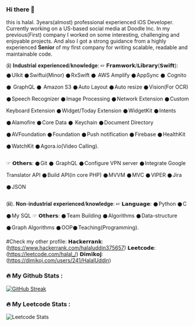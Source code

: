 ### Hi there 👋
this is halal. 3years(almost) professional experienced iOS Developer. Currently working on a US-based social media at Doodle Inc. In my previous(First) company I worked on some interesting, challenging and enjoyable projects. And also I got a strong guidance from a highly experienced 𝐒𝐞𝐧𝐢𝐨𝐫 of my first company for writing scalable, readable and maintainable code.

(𝐢) 𝐈𝐧𝐝𝐮𝐬𝐭𝐫𝐢𝐚𝐥 𝐞𝐱𝐩𝐞𝐫𝐢𝐞𝐧𝐜𝐞𝐝/𝐤𝐧𝐨𝐰𝐥𝐞𝐝𝐠𝐞:
☞︎ 𝐅𝗿𝗮𝗺𝘄𝗼𝗿𝗸/𝗟𝗶𝗯𝗿𝗮𝗿𝘆(𝗦𝘄𝗶𝗳𝘁): 𒊹︎UIkit 𒊹︎Swiftui(Minor) 𒊹︎RxSwift 𒊹︎ AWS Amplify 𒊹︎AppSync 𒊹︎ Cognito 𒊹︎ GraphQL 𒊹︎ Amazon S3 𒊹︎Auto Layout 𒊹︎Auto resize 𒊹︎Vision(For OCR) 𒊹︎Speech Recognizer 𒊹︎Image Processing 𒊹︎Network Extension 𒊹︎Custom Keyboard Extension 𒊹︎Widget/Today Extension 𒊹︎WidgetKit 𒊹︎Intents 𒊹︎Alamofire 𒊹︎Core Data 𒊹︎ Keychain 𒊹︎Document Directory 𒊹︎AVFoundation 𒊹︎Foundation 𒊹︎Push notification 𒊹︎Firebase 𒊹︎HealthKit 𒊹︎WatchKit 𒊹︎Agora.io(Video Calling).

☞ ︎𝗢𝘁𝗵𝗲𝗿𝘀: 𒊹︎Git 𒊹︎ GraphQL 𒊹︎Configure VPN server 𒊹︎Integrate Google Translator API 𒊹︎Build API(in core PHP) 𒊹︎MVVM 𒊹︎MVC 𒊹︎VIPER 𒊹︎Jira 𒊹︎JSON

(𝐢𝐢). 𝐍𝐨𝐧-𝐢𝐧𝐝𝐮𝐬𝐭𝐫𝐢𝐚𝐥 𝐞𝐱𝐩𝐞𝐫𝐢𝐞𝐧𝐜𝐞𝐝/𝐤𝐧𝐨𝐰𝐥𝐞𝐝𝐠𝐞:
☞ 𝗟𝗮𝗻𝗴𝘂𝗮𝗴𝗲: 𒊹︎Python 𒊹︎C 𒊹︎My SQL
☞︎ 𝗢𝘁𝗵𝗲𝗿𝘀: 𒊹︎Team Building 𒊹︎Algorithms 𒊹︎Data-structure 𒊹︎Graph Algorithms 𒊹︎OOP𒊹︎Teaching(Programming).

#Check my other profile:
𝗛𝗮𝗰𝗸𝗲𝗿𝗿𝗮𝗻𝗸: (https://www.hackerrank.com/halaluddin375657)
𝗟𝗲𝗲𝘁𝗰𝗼𝗱𝗲: (https://leetcode.com/halal_/)
𝗗𝗶𝗺𝗶𝗸𝗼𝗷: (https://dimikoj.com/users/241/HalalUddin)

### :fire: My Github Stats :
[![GitHub Streak](http://github-readme-streak-stats.herokuapp.com?user=Halal375657&theme=dark&background=000000)](https://git.io/streak-stats)

### :fire: My Leetcode Stats :
![Leetcode Stats](https://leetcard.jacoblin.cool/halal_)






<!--
**Halal375657/Halal375657** is a ✨ _special_ ✨ repository because its `README.md` (this file) appears on your GitHub profile.

Here are some ideas to get you started:

- 🔭 I’m currently working on ...
- 🌱 I’m currently learning ...
- 👯 I’m looking to collaborate on ...
- 🤔 I’m looking for help with ...
- 💬 Ask me about ...
- 📫 How to reach me: ...
- 😄 Pronouns: ...
- ⚡ Fun fact: ...
-->
